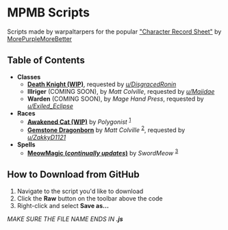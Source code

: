 # MPMB Scripts
Scripts made by warpaltarpers for the popular ["Character Record Sheet"](https://github.com/morepurplemorebetter/MPMBs-Character-Record-Sheet) by [MorePurpleMoreBetter](https://github.com/morepurplemorebetter)

## Table of Contents
* **Classes**
  * **[Death Knight (WIP)](https://github.com/warpaltarpers/MPMB-scripts/blob/master/Classes/Death%20Knight%20%5BDisgracedRonin%2C%20transcribed%20by%20warpaltarpers%5D.js)**, requested by *[u/DisgracedRonin](https://www.reddit.com/r/mpmb/comments/ar6t1o/death_knight_class/)*
  * **Illriger** (COMING SOON), by *Matt Colville*, requested by *[u/Majidae](https://www.reddit.com/r/mpmb/comments/ammpm6/is_anybody_working_on_an_Illriger_script/)*
  * **Warden** (COMING SOON), by *Mage Hand Press*, requested by *[u/Exiled_Eclipse](https://www.reddit.com/r/mpmb/comments/aq8bg8/a_humble_request_mage_hand_press_warden_class/)*
* **Races**
  * **[Awakened Cat (WIP)](https://github.com/warpaltarpers/MPMB-scripts/blob/master/Races/Awakened%20Cat%20%5BPolygonist%2C%20transcribed%20by%20warpaltarpers%5D.js)** by *Polygonist* <sup>[1](https://homebrewery.naturalcrit.com/share/SJHYdnaiVz)</sup>
  * **[Gemstone Dragonborn](https://github.com/warpaltarpers/MPMB-scripts/blob/master/Races/Gemstone%20Dragonborn%20%5BMatt%20Colville%2C%20transcribed%20by%20warpaltarpers%5D.js)** by *Matt Colville* <sup>[2](https://www.dndbeyond.com/characters/subraces/56123-gemstone-dragonborn)</sup>, requested by *[u/ZakkyD1121](https://www.reddit.com/r/mpmb/comments/avce7e/would_love_a_script_for_the_gemstone_dragonborn/)*
* **Spells**
  * **[MeowMagic (*continually updates*)](https://github.com/warpaltarpers/MPMB-scripts/blob/master/Spells/MeowMagic%20%5BSwordMeow%2C%20transcribed%20by%20warpaltarpers%5D.js)** by *SwordMeow* <sup>[3](https://www.reddit.com/r/meowmagic/)</sup>

## How to Download from GitHub
1. Navigate to the script you'd like to download
2. Click the **Raw** button on the toolbar above the code
3. Right-click and select **Save as...**

*MAKE SURE THE FILE NAME ENDS IN **.js***
